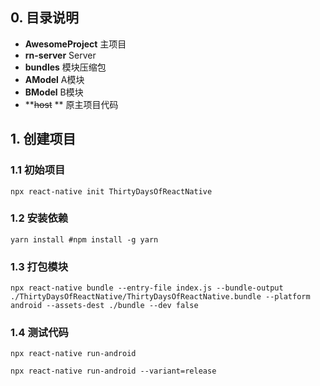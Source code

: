 ## 0. 目录说明

- **AwesomeProject** 主项目
- **rn-server**  Server
- **bundles**    模块压缩包
- **AModel**     A模块
- **BModel**     B模块
- **~~host~~ **    原主项目代码


## 1. 创建项目

### 1.1 初始项目 

`npx react-native init ThirtyDaysOfReactNative`

### 1.2 安装依赖

`yarn install #npm install -g yarn` 

### 1.3  打包模块

`npx react-native bundle --entry-file index.js --bundle-output ./ThirtyDaysOfReactNative/ThirtyDaysOfReactNative.bundle --platform android --assets-dest ./bundle --dev false`

### 1.4  测试代码
`npx react-native run-android`

`npx react-native run-android --variant=release` 
